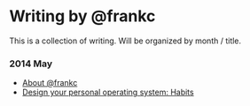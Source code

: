 Writing by @frankc
======

This is a collection of writing. Will be organized by month / title.

### 2014 May
- [About @frankc](https://github.com/fxchen/frankc/blob/master/2014%20May/hello-world.md)
- [Design your personal operating system: Habits](https://github.com/fxchen/frankc/blob/master/2014%20May/habits.md)


